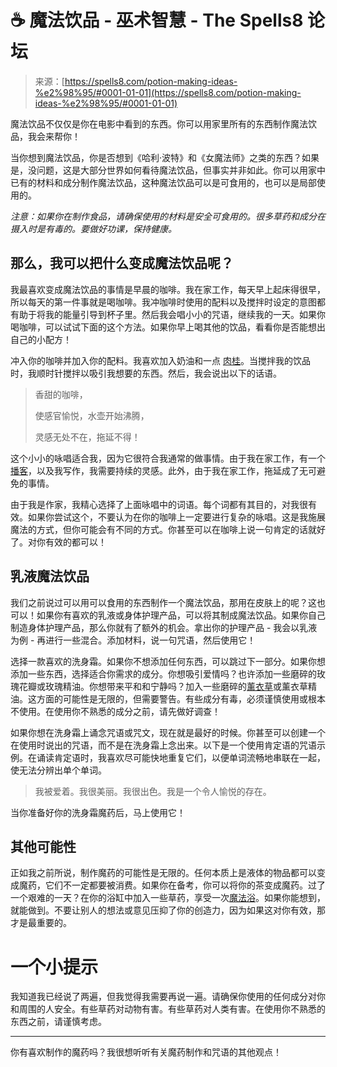 <!--yml

分类：未分类

日期：2024年06月12日 19:56:53

-->

# ☕ 魔法饮品 - 巫术智慧 - The Spells8 论坛

> 来源：[https://spells8.com/potion-making-ideas-%e2%98%95/#0001-01-01](https://spells8.com/potion-making-ideas-%e2%98%95/#0001-01-01)

魔法饮品不仅仅是你在电影中看到的东西。你可以用家里所有的东西制作魔法饮品，我会来帮你！

当你想到魔法饮品，你是否想到《哈利·波特》和《女魔法师》之类的东西？如果是，没问题，这是大部分世界如何看待魔法饮品，但事实并非如此。你可以用家中已有的材料和成分制作魔法饮品，这种魔法饮品可以是可食用的，也可以是局部使用的。

*注意：如果你在制作食品，请确保使用的材料是安全可食用的。很多草药和成分在摄入时是有毒的。要做好功课，保持健康。*

## 那么，我可以把什么变成魔法饮品呢？

我最喜欢变成魔法饮品的事情是早晨的咖啡。我在家工作，每天早上起床得很早，所以每天的第一件事就是喝咖啡。我冲咖啡时使用的配料以及搅拌时设定的意图都有助于将我的能量引导到杯子里。然后我会唱小小的咒语，继续我的一天。如果你喝咖啡，可以试试下面的这个方法。如果你早上喝其他的饮品，看看你是否能想出自己的小配方！

冲入你的咖啡并加入你的配料。我喜欢加入奶油和一点 [肉桂](https://spells8.com/lessons/cinnamon-herbal-magic/)。当搅拌我的饮品时，我顺时针搅拌以吸引我想要的东西。然后，我会说出以下的话语。

> 香甜的咖啡，
> 
> 使感官愉悦，水壶开始沸腾，
> 
> 灵感无处不在，拖延不得！

这个小小的咏唱适合我，因为它很符合我通常的做事情。由于我在家工作，有一个 [播客](http://www.roundthecauldron.com/podcast)，以及我写作，我需要持续的灵感。此外，由于我在家工作，拖延成了无可避免的事情。

由于我是作家，我精心选择了上面咏唱中的词语。每个词都有其目的，对我很有效。如果你尝试这个，不要认为在你的咖啡上一定要进行复杂的咏唱。这是我施展魔法的方式，但你可能会有不同的方式。你甚至可以在咖啡上说一句肯定的话就好了。对你有效的都可以！

## 乳液魔法饮品

我们之前说过可以用可以食用的东西制作一个魔法饮品，那用在皮肤上的呢？这也可以！如果你有喜欢的乳液或身体护理产品，可以将其制成魔法饮品。如果你自己制造身体护理产品，那么你就有了额外的机会。拿出你的护理产品 - 我会以乳液为例 - 再进行一些混合。添加材料，说一句咒语，然后使用它！

选择一款喜欢的洗身霜。如果你不想添加任何东西，可以跳过下一部分。如果你想添加一些东西，选择适合你需求的成分。你想吸引爱情吗？也许添加一些磨碎的玫瑰花瓣或玫瑰精油。你想带来平和和宁静吗？加入一些磨碎的[薰衣草](https://spells8.com/lessons/lavender-herbal-witchcraft/)或薰衣草精油。这方面的可能性是无限的，但需要警告。有些成分有毒，必须谨慎使用或根本不使用。在使用你不熟悉的成分之前，请先做好调查！

如果你想在洗身霜上诵念咒语或咒文，现在就是最好的时候。你甚至可以创建一个在使用时说出的咒语，而不是在洗身霜上念出来。以下是一个使用肯定语的咒语示例。在诵读肯定语时，我喜欢尽可能快地重复它们，以便单词流畅地串联在一起，使无法分辨出单个单词。

> 我被爱着。我很美丽。我很出色。我是一个令人愉悦的存在。

当你准备好你的洗身霜魔药后，马上使用它！

## 其他可能性

正如我之前所说，制作魔药的可能性是无限的。任何本质上是液体的物品都可以变成魔药，它们不一定都要被消费。如果你在备考，你可以将你的茶变成魔药。过了一个艰难的一天？在你的浴缸中加入一些草药，享受一次[魔法浴](https://spells8.com/rose-lavender-bath-find-new-love/)。如果你能想到，就能做到。不要让别人的想法或意见压抑了你的创造力，因为如果这对你有效，那才是最重要的。

# 一个小提示

我知道我已经说了两遍，但我觉得我需要再说一遍。请确保你使用的任何成分对你和周围的人安全。有些草药对动物有害。有些草药对人类有害。在使用你不熟悉的东西之前，请谨慎考虑。

* * *

你有喜欢制作的魔药吗？我很想听听有关魔药制作和咒语的其他观点！
